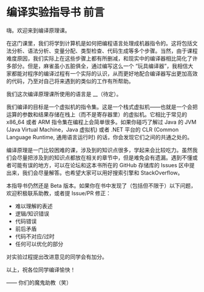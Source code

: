 # 编译实验指导书 前言

嗨。欢迎来到编译原理课。

在这门课里，我们将学到计算机是如何把编程语言处理成机器指令的。这将包括文法分析、语法分析、变量分配、类型检查、代码生成等多个步骤。当然，由于课程难度原因，我们实际上在这些步骤上都有所删减，和现实中的编译器相比简化了许多部分。但是，麻雀虽小五脏俱全，通过编写这么一个 “玩具编译器”，我相信大家都能对程序的编译过程有一个实际的认识，从而更好地配合编译器写出更加高效的代码，乃至对自己将来遇到的类似的工作有所帮助。

我们这次编译原理课所使用的语言是 __（待定）。

我们编译的目标是一个虚拟机的指令集。这是一个栈式虚拟机——也就是一个会把运算的参数和结果存储在栈上（而不是寄存器里）的虚拟机。它相比于常见的 x86_64 或者 ARM 指令集在编程上会简单很多。如果你碰巧了解过 Java 的 JVM (Java Virtual Machine，Java 虚拟机) 或者 .NET 平台的 CLR (Common Language Runtime, 通用语言运行时) 的话，你会发现它们之间的共通之处的。

编译原理是一门比较困难的课，涉及到的知识点很多，学起来会比较吃力。虽然我们会尽量把涉及到的知识点都放在相关的章节中，但是难免会有遗漏。遇到不懂或者可能有误的地方，可以在论坛和这本书所在的 GitHub 存储库的 Issues 区中提出来，我们会尽量解答。也希望大家可以用好搜索引擎和 StackOverflow。

本指导书仍然还是 Beta 版本。如果你在书中发现了（包括但不限于）以下问题，欢迎积极联系助教，或者提 Issue/PR 修正：

- 难以理解的表述
- 逻辑/知识错误
- 代码错误
- 前后矛盾
- 代码不对应/过时
- 任何可以优化的部分

对实验过程提出改进意见的同学会有加分。

以上，祝各位同学编译愉快！

—— 你们的魔鬼助教（笑）
